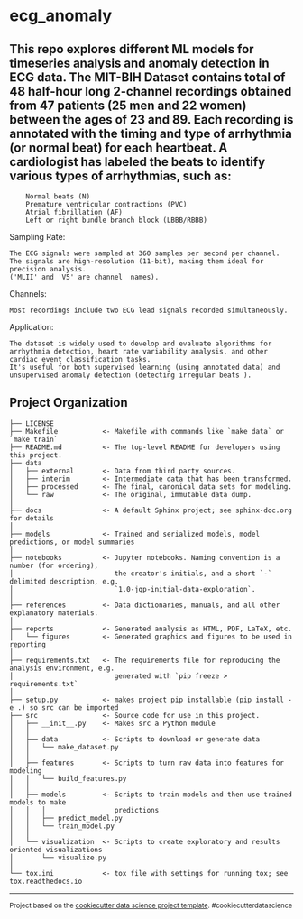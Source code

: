 ecg_anomaly
==============================

This repo explores different ML models for timeseries analysis and anomaly detection in ECG data.
The MIT-BIH Dataset contains total of 48 half-hour long 2-channel recordings obtained from 47 patients (25 men and 22 women) between the ages of 23 and 89.
Each recording is annotated with the timing and type of arrhythmia (or normal beat) for each heartbeat.
A cardiologist has labeled the beats to identify various types of arrhythmias, such as:
-----------
        Normal beats (N)
        Premature ventricular contractions (PVC)
        Atrial fibrillation (AF)
        Left or right bundle branch block (LBBB/RBBB)

Sampling Rate:

    The ECG signals were sampled at 360 samples per second per channel.
    The signals are high-resolution (11-bit), making them ideal for precision analysis.
    ('MLII' and 'V5' are channel  names).
    

Channels:

    Most recordings include two ECG lead signals recorded simultaneously.

Application:

    The dataset is widely used to develop and evaluate algorithms for arrhythmia detection, heart rate variability analysis, and other cardiac event classification tasks.
    It's useful for both supervised learning (using annotated data) and unsupervised anomaly detection (detecting irregular beats ).
    

Project Organization
------------

    ├── LICENSE
    ├── Makefile           <- Makefile with commands like `make data` or `make train`
    ├── README.md          <- The top-level README for developers using this project.
    ├── data
    │   ├── external       <- Data from third party sources.
    │   ├── interim        <- Intermediate data that has been transformed.
    │   ├── processed      <- The final, canonical data sets for modeling.
    │   └── raw            <- The original, immutable data dump.
    │
    ├── docs               <- A default Sphinx project; see sphinx-doc.org for details
    │
    ├── models             <- Trained and serialized models, model predictions, or model summaries
    │
    ├── notebooks          <- Jupyter notebooks. Naming convention is a number (for ordering),
    │                         the creator's initials, and a short `-` delimited description, e.g.
    │                         `1.0-jqp-initial-data-exploration`.
    │
    ├── references         <- Data dictionaries, manuals, and all other explanatory materials.
    │
    ├── reports            <- Generated analysis as HTML, PDF, LaTeX, etc.
    │   └── figures        <- Generated graphics and figures to be used in reporting
    │
    ├── requirements.txt   <- The requirements file for reproducing the analysis environment, e.g.
    │                         generated with `pip freeze > requirements.txt`
    │
    ├── setup.py           <- makes project pip installable (pip install -e .) so src can be imported
    ├── src                <- Source code for use in this project.
    │   ├── __init__.py    <- Makes src a Python module
    │   │
    │   ├── data           <- Scripts to download or generate data
    │   │   └── make_dataset.py
    │   │
    │   ├── features       <- Scripts to turn raw data into features for modeling
    │   │   └── build_features.py
    │   │
    │   ├── models         <- Scripts to train models and then use trained models to make
    │   │   │                 predictions
    │   │   ├── predict_model.py
    │   │   └── train_model.py
    │   │
    │   └── visualization  <- Scripts to create exploratory and results oriented visualizations
    │       └── visualize.py
    │
    └── tox.ini            <- tox file with settings for running tox; see tox.readthedocs.io


--------

<p><small>Project based on the <a target="_blank" href="https://drivendata.github.io/cookiecutter-data-science/">cookiecutter data science project template</a>. #cookiecutterdatascience</small></p>
